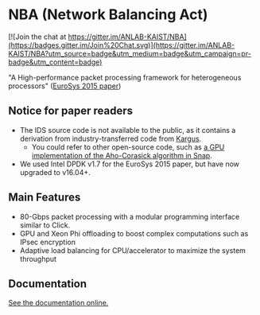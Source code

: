 # NBA (Network Balancing Act)

[![Join the chat at https://gitter.im/ANLAB-KAIST/NBA](https://badges.gitter.im/Join%20Chat.svg)](https://gitter.im/ANLAB-KAIST/NBA?utm_source=badge&utm_medium=badge&utm_campaign=pr-badge&utm_content=badge)

"A High-performance packet processing framework for heterogeneous processors" ([EuroSys 2015 paper](http://an.kaist.ac.kr/~sbmoon/paper/intl-conf/2015-eurosys-nba.pdf))

## Notice for paper readers

* The IDS source code is not available to the public, as it contains a derivation from industry-transferred code from [Kargus](http://shader.kaist.edu/kargus/).
  - You could refer to other open-source code, such as [a GPU implementation of the Aho-Corasick algorithm in Snap](https://github.com/wbsun/g4c/blob/master/g4c_ac.h).
* We used Intel DPDK v1.7 for the EuroSys 2015 paper, but have now upgraded to v16.04+.

## Main Features

* 80-Gbps packet processing with a modular programming interface similar to Click.
* GPU and Xeon Phi offloading to boost complex computations such as IPsec encryption
* Adaptive load balancing for CPU/accelerator to maximize the system throughput

## Documentation

[See the documentation online.](http://nba.readthedocs.org/en/latest/)

